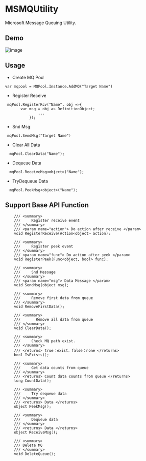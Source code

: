# MSMQUtility
Microsoft Message Queuing Utility. 

## Demo

![image](https://user-images.githubusercontent.com/20264622/106613862-a2c8a600-65a5-11eb-8e97-e58e80136667.png)


## Usage

 - Create MQ Pool
 ```
 var mqpool = MQPool.Instance.AddMQ("Target Name")
 ```
 
 - Register Receive
 ```
  mqPool.RegisterRcv("Name", obj =>{
        var msg = obj as DefinitionObject;
                ...
            });
 ```
 
 - Snd Msg
 ```
  mqPool.SendMsg("Target Name")
 ```
 
 - Clear All Data
 ```
   mqPool.ClearData("Name");
 ```
 
 - Dequeue Data
 ```
   mqPool.ReceiveMsg<object>("Name");
 ```
 
 - TryDequeue Data
 ```
   mqPool.PeekMsg<object>("Name");
 ```

## Support Base API Function

```IMQ
    /// <summary>
    ///     Register receive event
    /// </summary>
    /// <param name="action"> Do action after receive </param>
    void RegisterReceive(Action<object> action);

    /// <summary>
    ///     Register peek event 
    /// </summary>
    /// <param name="func"> Do action after peek </param>
    void RegisterPeek(Func<object, bool> func);

    /// <summary>
    ///     Snd Message
    /// </summary>
    /// <param name="msg"> Data Message </param>
    void SendMsg(object msg);

    /// <summary>
    ///     Remove first data from queue
    /// </summary>
    void RemoveFirstData();

    /// <summary>
    ///       Remove all data from queue
    /// </summary>
    void ClearData();

    /// <summary>
    ///     Check MQ path exist.
    /// </summary>
    /// <returns> true：exist，false：none </returns>
    bool IsExists();

    /// <summary>
    ///     Get data counts from queue
    /// </summary>
    /// <returns> Count data counts from queue </returns>
    long CountData();

    /// <summary>
    ///     Try dequeue data
    /// </summary>
    /// <returns> Data </returns>
    object PeekMsg();

    /// <summary>
    ///     Dequeue data
    /// </summary>
    /// <returns> Data </returns>
    object ReceiveMsg();

    /// <summary>
    /// Delete MQ
    /// </summary>
    void DeleteQueue();
```
